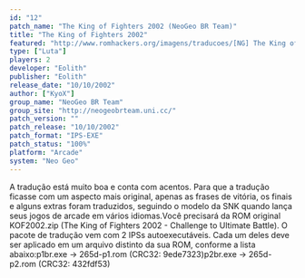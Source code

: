 ```yaml
---
id: "12"
patch_name: "The King of Fighters 2002 (NeoGeo BR Team)"
title: "The King of Fighters 2002"
featured: "http://www.romhackers.org/imagens/traducoes/[NG] The King of Fighters 2002 - NGBRT - Logo.png"
type: ["Luta"]
players: 2
developer: "Eolith"
publisher: "Eolith"
release_date: "10/10/2002"
author: ["KyoX"]
group_name: "NeoGeo BR Team"
group_site: "http://neogeobrteam.uni.cc/"
patch_version: ""
patch_release: "10/10/2002"
patch_format: "IPS-EXE"
patch_status: "100%"
platform: "Arcade"
system: "Neo Geo"
---
```


A tradução está muito boa e conta com acentos. Para que a tradução ficasse com um aspecto mais original, apenas as frases de vitória, os finais e alguns extras foram traduzidos, seguindo o modelo da SNK quando lança seus jogos de arcade em vários idiomas.Você precisará da ROM original KOF2002.zip (The King of Fighters 2002 - Challenge to Ultimate Battle). O pacote de tradução vem com 2 IPSs autoexecutáveis. Cada um deles deve ser aplicado em um arquivo distinto da sua ROM, conforme a lista abaixo:p1br.exe -> 265d-p1.rom (CRC32: 9ede7323)p2br.exe -> 265d-p2.rom (CRC32: 432fdf53)
